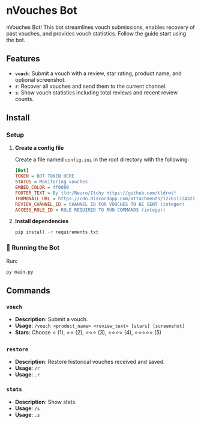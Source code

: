 # nVouches Bot

nVouches Bot! This bot streamlines vouch submissions, enables recovery of past vouches, and provides vouch statistics. Follow the guide start using the bot.

## Features
- **`vouch`**: Submit a vouch with a review, star rating, product name, and optional screenshot.
- **`r`**: Recover all vouches and send them to the current channel.
- **`s`**: Show vouch statistics including total reviews and recent review counts.

## Install

### Setup

1. **Create a config file**

   Create a file named `config.ini` in the root directory with the following:

   ```ini
   [Bot]
   TOKEN = BOT TOKEN HERE
   STATUS = Monitoring vouches
   EMBED_COLOR = ff0000
   FOOTER_TEXT = By tldr/Neuro/Itchy https://github.com/tldrwtf
   THUMBNAIL_URL = https://cdn.discordapp.com/attachments/12761172432125308998/1234567898765456/9.jpg
   REVIEW_CHANNEL_ID = CHANNEL ID FOR VOUCHES TO BE SENT (integer)
   ACCESS_ROLE_ID = ROLE REQUIRED TO RUN COMMANDS (integer)
   ```

2. **Install dependencies**

   ```bash
   pip install -r requirements.txt
   ```

### 🚀 Running the Bot

Run:

```bash
py main.py
```

## Commands

### `vouch`

- **Description**: Submit a vouch.
- **Usage**: `/vouch <product_name> <review_text> [stars] [screenshot]`
- **Stars**: Choose ⭐ (1), ⭐⭐ (2), ⭐⭐⭐ (3), ⭐⭐⭐⭐ (4), ⭐⭐⭐⭐⭐ (5)

### `restore`

- **Description**: Restore historical vouches received and saved.
- **Usage**: `/r`
- **Usage**: `.r`

### `stats`

- **Description**: Show stats.
- **Usage**: `/s`
- **Usage**: `.s`